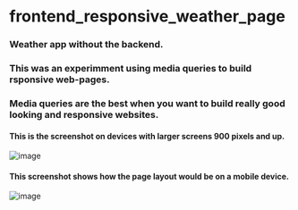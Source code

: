 # frontend_responsive_weather_page 


### Weather app without the backend.
### This was an experimment using media queries to build rsponsive web-pages.
### Media queries are the best when you want to build really good looking and responsive websites.

#### This is the screenshot on devices with larger screens 900 pixels and up.
![image](https://user-images.githubusercontent.com/64991182/183300158-828a58cb-e83a-4e41-9792-55c85ec1d7ef.png)

#### This screenshot shows how the page layout would be on a mobile device.
![image](https://user-images.githubusercontent.com/64991182/183300224-98152fb2-797f-4707-a07b-ba8f5446c8ff.png)
